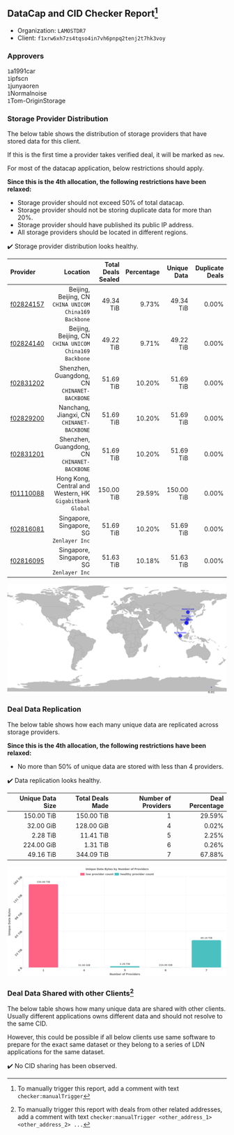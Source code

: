 ## DataCap and CID Checker Report[^1]
 - Organization: `LAMOSTDR7`
 - Client: `f1xrw6xh7zs4tqso4in7vh6pnpq2tenj2t7hk3voy`
### Approvers
`1`a1991car<br/>`1`ipfscn<br/>`1`junyaoren<br/>`1`Normalnoise<br/>`1`Tom-OriginStorage


### Storage Provider Distribution
The below table shows the distribution of storage providers that have stored data for this client.

If this is the first time a provider takes verified deal, it will be marked as `new`.

For most of the datacap application, below restrictions should apply.

**Since this is the 4th allocation, the following restrictions have been relaxed:**
 - Storage provider should not exceed 50% of total datacap.
 - Storage provider should not be storing duplicate data for more than 20%.
 - Storage provider should have published its public IP address.
 - All storage providers should be located in different regions.

✔️ Storage provider distribution looks healthy.

| Provider                                              |                                                    Location | Total Deals Sealed | Percentage | Unique Data | Duplicate Deals |
| :---------------------------------------------------- | ----------------------------------------------------------: | -----------------: | ---------: | ----------: | --------------: |
| [f02824157](https://filfox.info/en/address/f02824157) |   Beijing, Beijing, CN<br/>`CHINA UNICOM China169 Backbone` |          49.34 TiB |      9.73% |   49.34 TiB |           0.00% |
| [f02824140](https://filfox.info/en/address/f02824140) |   Beijing, Beijing, CN<br/>`CHINA UNICOM China169 Backbone` |          49.22 TiB |      9.71% |   49.22 TiB |           0.00% |
| [f02831202](https://filfox.info/en/address/f02831202) |             Shenzhen, Guangdong, CN<br/>`CHINANET-BACKBONE` |          51.69 TiB |     10.20% |   51.69 TiB |           0.00% |
| [f02829200](https://filfox.info/en/address/f02829200) |               Nanchang, Jiangxi, CN<br/>`CHINANET-BACKBONE` |          51.69 TiB |     10.20% |   51.69 TiB |           0.00% |
| [f02831201](https://filfox.info/en/address/f02831201) |             Shenzhen, Guangdong, CN<br/>`CHINANET-BACKBONE` |          51.69 TiB |     10.20% |   51.69 TiB |           0.00% |
| [f01110088](https://filfox.info/en/address/f01110088) | Hong Kong, Central and Western, HK<br/>`Gigabitbank Global` |         150.00 TiB |     29.59% |  150.00 TiB |           0.00% |
| [f02816081](https://filfox.info/en/address/f02816081) |                 Singapore, Singapore, SG<br/>`Zenlayer Inc` |          51.69 TiB |     10.20% |   51.69 TiB |           0.00% |
| [f02816095](https://filfox.info/en/address/f02816095) |                 Singapore, Singapore, SG<br/>`Zenlayer Inc` |          51.63 TiB |     10.18% |   51.63 TiB |           0.00% |

<img src="https://raw.githubusercontent.com/data-preservation-programs/filplus-checker-assets/main/filecoin-project/filecoin-plus-large-datasets/issues/2213/1701675588819.png"/>

### Deal Data Replication
The below table shows how each many unique data are replicated across storage providers.


**Since this is the 4th allocation, the following restrictions have been relaxed:**
- No more than 50% of unique data are stored with less than 4 providers.

✔️ Data replication looks healthy.

| Unique Data Size | Total Deals Made | Number of Providers | Deal Percentage |
| ---------------: | ---------------: | ------------------: | --------------: |
|       150.00 TiB |       150.00 TiB |                   1 |          29.59% |
|        32.00 GiB |       128.00 GiB |                   4 |           0.02% |
|         2.28 TiB |        11.41 TiB |                   5 |           2.25% |
|       224.00 GiB |         1.31 TiB |                   6 |           0.26% |
|        49.16 TiB |       344.09 TiB |                   7 |          67.88% |

<img src="https://raw.githubusercontent.com/data-preservation-programs/filplus-checker-assets/main/filecoin-project/filecoin-plus-large-datasets/issues/2213/1701675589666.png"/>

### Deal Data Shared with other Clients[^3]
The below table shows how many unique data are shared with other clients.
Usually different applications owns different data and should not resolve to the same CID.

However, this could be possible if all below clients use same software to prepare for the exact same dataset or they belong to a series of LDN applications for the same dataset.

✔️ No CID sharing has been observed.

[^1]: To manually trigger this report, add a comment with text `checker:manualTrigger`

[^2]: Deals from those addresses are combined into this report as they are specified with `checker:manualTrigger`

[^3]: To manually trigger this report with deals from other related addresses, add a comment with text `checker:manualTrigger <other_address_1> <other_address_2> ...`
